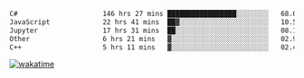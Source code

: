 <!--START_SECTION:waka-->

```txt
C#                     146 hrs 27 mins █████████████████░░░░░░░░   68.07 %
JavaScript             22 hrs 41 mins  ██▓░░░░░░░░░░░░░░░░░░░░░░   10.55 %
Jupyter                17 hrs 31 mins  ██░░░░░░░░░░░░░░░░░░░░░░░   08.15 %
Other                  6 hrs 21 mins   ▓░░░░░░░░░░░░░░░░░░░░░░░░   02.95 %
C++                    5 hrs 11 mins   ▓░░░░░░░░░░░░░░░░░░░░░░░░   02.41 %
```

<!--END_SECTION:waka-->
[![wakatime](https://wakatime.com/badge/user/6c2f442e-41b4-42e3-bc06-d5d8203ad1da.svg)](https://wakatime.com/@6c2f442e-41b4-42e3-bc06-d5d8203ad1da)
